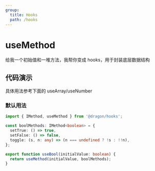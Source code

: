 ```yaml
---
group:
  title: Hooks
  path: /hooks
---
```


# useMethod

给我一个初始值和一堆方法，我帮你变成 hooks，用于封装底层数据结构

## 代码演示

具体用法参考下面的 useArray/useNumber

### 默认用法

```typescript
import { IMethod, useMethod } from '@dragon/hooks';

const boolMethods: IMethod<boolean> = {
  setTrue: () => true,
  setFalse: () => false,
  toggle: (s, n: any) => (n === undefined ? !s : !!n),
};

export function useBool(initialValue: boolean) {
  return useMethod(initialValue, boolMethods);
}
```
